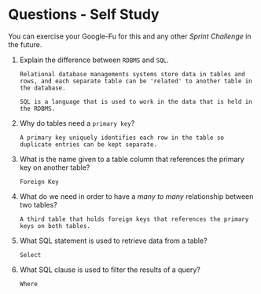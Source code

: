 # Questions - Self Study

You can exercise your Google-Fu for this and any other _Sprint Challenge_ in the future.

1.  Explain the difference between `RDBMS` and `SQL`.

    `Relational database managements systems store data in tables and rows, and each separate table can be 'related' to another table in the database.`

    `SQL is a language that is used to work in the data that is held in the RDBMS.`

2.  Why do tables need a `primary key`?

    `A primary key uniquely identifies each row in the table so duplicate entries can be kept separate.`

3.  What is the name given to a table column that references the primary key on another table?

    `Foreign Key`

4)  What do we need in order to have a _many to many_ relationship between two tables?

    `A third table that holds foreign keys that references the primary keys on both tables.`

5)  What SQL statement is used to retrieve data from a table?

    `Select`

6)  What SQL clause is used to filter the results of a query?

    `Where`
